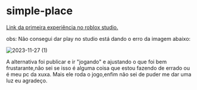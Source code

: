 # simple-place

[Link da primeira experiência no roblox studio.](https://www.roblox.com/games/15483638523/Simple-place)

obs: Não consegui dar play no studio está dando o erro da imagem abaixo:

![2023-11-27 (1)](https://github.com/AndGO-dev/simple-place/assets/144689279/ae17c835-c84f-47c1-9fdb-d8f8d62117b6)

A alternativa  foi publicar e ir "jogando" e ajustando o que foi bem frustarante,não sei se isso é alguma coisa que estou fazendo de errado ou é meu pc da xuxa.
Mais ele roda o jogo,enfim não sei de puder me dar uma luz eu agradeço.

